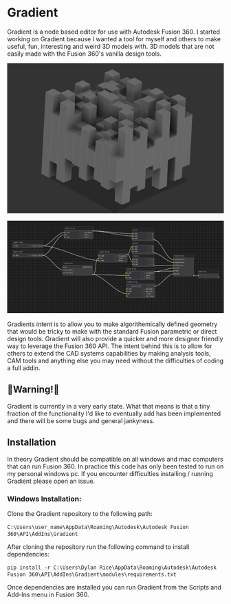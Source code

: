 # Gradient

Gradient is a node based editor for use with Autodesk Fusion 360. I started working on Gradient because I wanted a tool for myself and others to make useful, fun, interesting and weird 3D models with. 3D models that are not easily made with the Fusion 360's vanilla design tools.

![screenshot0](samples/Rand_boxes_sample_3d.png)

![screenshot1](samples/Rand_boxes_sample_gui.png)

Gradients intent is to allow you to make algorithemically defined geometry that would be tricky to make with the standard Fusion parametric or direct design tools. Gradient will also provide a quicker and more designer friendly way to leverage the Fusion 360 API. The intent behind this is to allow for others to extend the CAD systems capabilities by making analysis tools, CAM tools and anything else you may need without the difficulties of coding a full addin.

## 🚧Warning!🚧

Gradient is currently in a very early state. What that means is that a tiny fraction of the functionality I'd like to eventually add has been implemented and there will be some bugs and general jankyness.

## Installation

In theory Gradient should be compatible on all windows and mac computers that can run Fusion 360. In practice this code has only been tested to run on my personal windows pc. If you encounter difficulties installing / running Gradient please open an issue.

### Windows Installation:

Clone the Gradient repository to the following path: 

```
C:\Users\user_name\AppData\Roaming\Autodesk\Autodesk Fusion 360\API\AddIns\Gradient
```

After cloning the repository run the following command to install dependencies:

```
pip install -r C:\Users\Dylan Rice\AppData\Roaming\Autodesk\Autodesk Fusion 360\API\AddIns\Gradient\modules\requirements.txt
```

Once dependencies are installed you can run Gradient from the Scripts and Add-Ins menu in Fusion 360.
